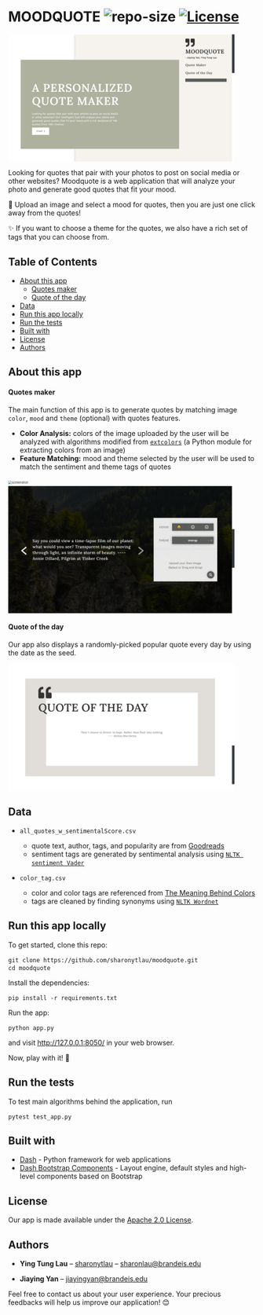 # MOODQUOTE ![repo-size](https://img.shields.io/github/languages/code-size/sharonytlau/moodquote?&color=<green>) [![License](https://img.shields.io/badge/License-Apache%202.0-blue.svg)](https://opensource.org/licenses/Apache-2.0) 

<img src="assets/screenshot1.png" alt="screenshot" align=center style="zoom:45%;" />

Looking for quotes that pair with your photos to post on social media or other websites?  Moodquote is a web application that will analyze your photo and generate good quotes that fit your mood.

:crown: Upload an image and select a mood for quotes, then you are just one click away from the quotes! 

:sparkles:  If you want to choose a theme for the quotes, we also have a rich set of tags that you can choose from. 

## Table of Contents

- [About this app](#about-this-app)
  - [Quotes maker](#quotes-maker)
  - [Quote of the day](#quote-of-the-day)
- [Data](#data)
- [Run this app locally](#run-this-app-locally)
- [Run the tests](#run-the-tests)
- [Built with](#built-with)
- [License](#license)
- [Authors](#authors)

## About this app

#### Quotes maker

The main function of this app is to generate quotes by matching image `color`, `mood` and `theme` (optional) with quotes features.

- **Color Analysis:**  colors of the image uploaded by the user will be analyzed with algorithms modified from [`extcolors`](https://github.com/CairX/extract-colors-py) (a Python module for extracting colors from an image) 
- **Feature Matching:** mood and theme selected by the user will be used to match the sentiment and theme tags of quotes

<img src="assets/screenshot2.png" alt="screenshot" align=center style="zoom:45%;" />

<img src="assets/screenshot3.png" alt="screenshot" align=center style="zoom:45%;" />

#### **Quote of the day** 

Our app also displays a randomly-picked popular quote every day by using the date as the seed.

<img src="assets/screenshot4.png" alt="screenshot" align=center style="zoom:45%;" />

## Data

- `all_quotes_w_sentimentalScore.csv`
  - quote text, author, tags, and popularity are from [Goodreads](https://www.goodreads.com/quotes)
  - sentiment tags are generated by sentimental analysis using [`NLTK sentiment Vader`](https://www.nltk.org/_modules/nltk/sentiment/vader.html)

- `color_tag.csv`
  - color and color tags are referenced from [The Meaning Behind Colors](https://medium.com/re-write/the-meaning-behind-colors-decadca7cb15)
  - tags are cleaned by finding synonyms using [`NLTK Wordnet`](https://www.nltk.org/_modules/nltk/corpus/reader/wordnet.html)

## Run this app locally

To get started, clone this repo:


```
git clone https://github.com/sharonytlau/moodquote.git
cd moodquote
```

Install the dependencies:

```
pip install -r requirements.txt
```

Run the app:

```
python app.py
```

and visit http://127.0.0.1:8050/ in your web browser. 

Now, play with it! :rocket:

## Run the tests

To test main algorithms behind the application, run

```
pytest test_app.py
```

## Built with

- [Dash](https://github.com/plotly/dash) - Python framework for web applications
- [Dash Bootstrap Components](https://github.com/facultyai/dash-bootstrap-components) - Layout engine, default styles and high-level components based on Bootstrap

## License

Our app is made available under the  [Apache 2.0 License](https://github.com/sharonytlau/moodquote/blob/master/LICENSE).

## Authors

- **Ying Tung Lau** – [sharonytlau](https://github.com/sharonytlau) – sharonlau@brandeis.edu
  
- **Jiaying Yan** – jiayingyan@brandeis.edu

Feel free to contact us about your user experience. Your precious feedbacks will help us improve our application! :blush:

